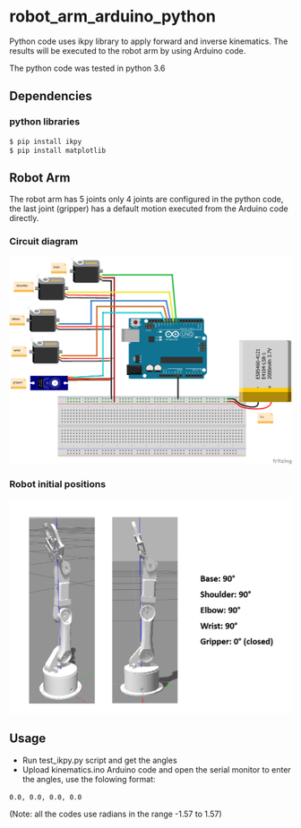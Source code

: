 # robot_arm_arduino_python
Python code uses ikpy library to apply forward and inverse kinematics. The results will be executed to the robot arm by using Arduino code.

The python code was tested in python 3.6


## Dependencies
### python libraries
```
$ pip install ikpy
$ pip install matplotlib
```


## Robot Arm
The robot arm has 5 joints only 4 joints are configured in the python code, the last joint (gripper) has a default motion executed from the Arduino code directly.
### Circuit diagram 
![circuit](circuit.png)
### Robot initial positions
![positions](positions.png)

## Usage
- Run test_ikpy.py script and get the angles
- Upload kinematics.ino Arduino code and open the serial monitor to enter the angles, use the folowing format:

```0.0, 0.0, 0.0, 0.0```

(Note: all the codes use radians in the range -1.57 to 1.57)
